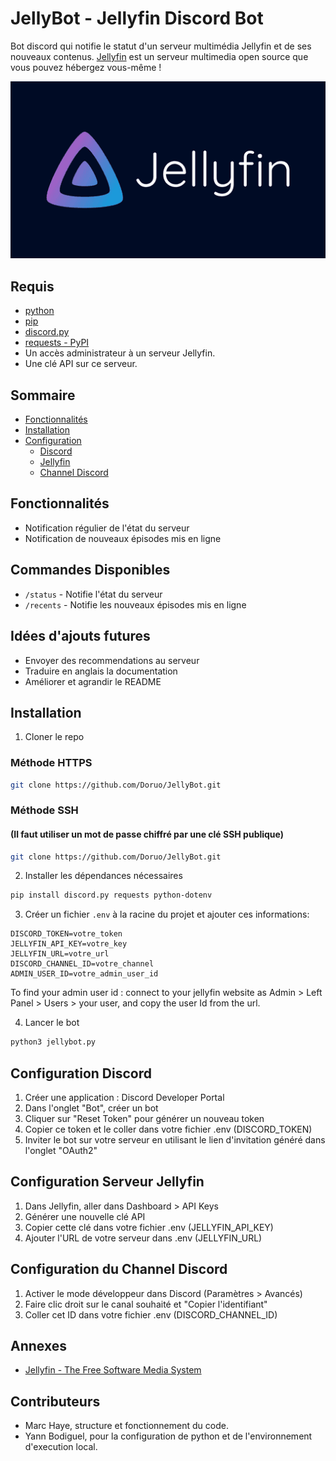 # JellyBot - Jellyfin Discord Bot

Bot discord qui notifie le statut d'un serveur multimédia Jellyfin et de ses nouveaux contenus. 
[Jellyfin](https://jellyfin.org/) est un serveur multimedia open source que vous pouvez hébergez vous-même ! 

![](ressources/assets/jellyfin-banner.png)

## Requis

- [python](https://www.python.org/)
- [pip](https://pypi.org/project/pip/)
- [discord.py](https://discordpy.readthedocs.io/en/stable/)
- [requests - PyPI](https://pypi.org/project/requests/)
- Un accès administrateur à un serveur Jellyfin.
- Une clé API sur ce serveur.

## Sommaire
- [Fonctionnalités](#fonctionnalités)
- [Installation](#installation)
- [Configuration](#configuration)
  - [Discord](#configuration-discord)
  - [Jellyfin](#configuration-jellyfin)
  - [Channel Discord](#configuration-du-channel-discord)

## Fonctionnalités

- Notification régulier de l'état du serveur
- Notification de nouveaux épisodes mis en ligne 

## Commandes Disponibles

- `/status` - Notifie l'état du serveur
- `/recents` - Notifie les nouveaux épisodes mis en ligne

## Idées d'ajouts futures

- Envoyer des recommendations au serveur
- Traduire en anglais la documentation
- Améliorer et agrandir le README

## Installation

1. Cloner le repo

### Méthode HTTPS

```bash
git clone https://github.com/Doruo/JellyBot.git
```
### Méthode SSH 

#### (Il faut utiliser un mot de passe chiffré par une clé SSH publique)

```bash
git clone https://github.com/Doruo/JellyBot.git
```

2. Installer les dépendances nécessaires
```bash
pip install discord.py requests python-dotenv
```

3. Créer un fichier `.env` à la racine du projet et ajouter ces informations:
```
DISCORD_TOKEN=votre_token
JELLYFIN_API_KEY=votre_key
JELLYFIN_URL=votre_url
DISCORD_CHANNEL_ID=votre_channel
ADMIN_USER_ID=votre_admin_user_id
```
To find your admin user id : connect to your jellyfin website as Admin > Left Panel > Users > your user, and copy the user Id from the url.

4. Lancer le bot
```bash
python3 jellybot.py
```

## Configuration Discord

1. Créer une application : Discord Developer Portal
2. Dans l'onglet "Bot", créer un bot
3. Cliquer sur "Reset Token" pour générer un nouveau token
4. Copier ce token et le coller dans votre fichier .env (DISCORD_TOKEN)
5. Inviter le bot sur votre serveur en utilisant le lien d'invitation généré dans l'onglet "OAuth2"

## Configuration Serveur Jellyfin

1. Dans Jellyfin, aller dans Dashboard > API Keys
2. Générer une nouvelle clé API
3. Copier cette clé dans votre fichier .env (JELLYFIN_API_KEY)
4. Ajouter l'URL de votre serveur dans .env (JELLYFIN_URL)

## Configuration du Channel Discord

1. Activer le mode développeur dans Discord (Paramètres > Avancés)
2. Faire clic droit sur le canal souhaité et "Copier l'identifiant"
3. Coller cet ID dans votre fichier .env (DISCORD_CHANNEL_ID)

## Annexes

- [Jellyfin - The Free Software Media System](https://jellyfin.org/)

## Contributeurs

- Marc Haye, structure et fonctionnement du code.
- Yann Bodiguel, pour la configuration de python et de l'environnement d'execution local.